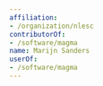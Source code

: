 ```yaml
---
affiliation:
- /organization/nlesc
contributorOf:
- /software/magma
name: Marijn Sanders
userOf:
- /software/magma
---
```



